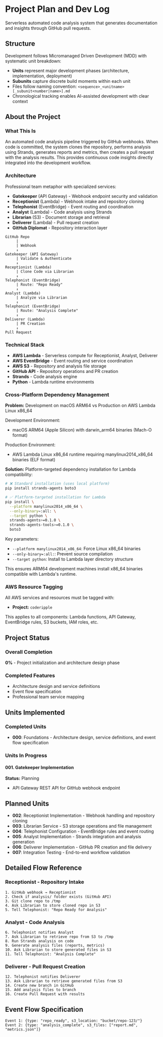 # Project Plan and Dev Log

Serverless automated code analysis system that generates documentation and insights through GitHub pull requests.

## Structure

Development follows Micromanaged Driven Development (MDD) with systematic unit breakdown:
- **Units** represent major development phases (architecture, implementation, deployment)
- **Subunits** capture discrete build moments within each unit
- Files follow naming convention: `<sequence>_<unitname>[_subunit<number|name>].md`
- Chronological tracking enables AI-assisted development with clear context

## About the Project

### What This Is
An automated code analysis pipeline triggered by GitHub webhooks. When code is committed, the system clones the repository, performs analysis using Strands, generates reports and metrics, then creates a pull request with the analysis results. This provides continuous code insights directly integrated into the development workflow.

### Architecture
Professional team metaphor with specialized services:
- **Gatekeeper** (API Gateway) - Webhook endpoint security and validation
- **Receptionist** (Lambda) - Webhook intake and repository cloning
- **Telephonist** (EventBridge) - Event routing and coordination
- **Analyst** (Lambda) - Code analysis using Strands
- **Librarian** (S3) - Document storage and retrieval
- **Deliverer** (Lambda) - Pull request creation
- **GitHub Diplomat** - Repository interaction layer

```
GitHub Repo
     |
     | Webhook
     ↓
Gatekeeper (API Gateway)
     | Validate & Authenticate
     ↓
Receptionist (Lambda)
     | Clone Code via Librarian
     ↓
Telephonist (EventBridge)
     | Route: "Repo Ready"
     ↓
Analyst (Lambda)
     | Analyze via Librarian
     ↓
Telephonist (EventBridge)
     | Route: "Analysis Complete"
     ↓
Deliverer (Lambda)
     | PR Creation
     ↓
Pull Request
```

### Technical Stack
- **AWS Lambda** - Serverless compute for Receptionist, Analyst, Deliverer
- **AWS EventBridge** - Event routing and service coordination
- **AWS S3** - Repository and analysis file storage
- **GitHub API** - Repository operations and PR creation
- **Strands** - Code analysis engine
- **Python** - Lambda runtime environments

### Cross-Platform Dependency Management

**Problem:** Development on macOS ARM64 vs Production on AWS Lambda Linux x86_64

Development Environment:
- macOS ARM64 (Apple Silicon) with darwin_arm64 binaries (Mach-O format)

Production Environment:
- AWS Lambda Linux x86_64 runtime requiring manylinux2014_x86_64 binaries (ELF format)

**Solution:** Platform-targeted dependency installation for Lambda compatibility:

```bash
# ❌ Standard installation (uses local platform)
pip install strands-agents boto3

# ✅ Platform-targeted installation for Lambda
pip install \
  --platform manylinux2014_x86_64 \
  --only-binary=:all: \
  --target python \
  strands-agents>=0.1.0 \
  strands-agents-tools>=0.1.0 \
  boto3
```

Key parameters:
- `--platform manylinux2014_x86_64`: Force Linux x86_64 binaries
- `--only-binary=:all:`: Prevent source compilation
- `--target python`: Install to Lambda layer directory structure

This ensures ARM64 development machines install x86_64 binaries compatible with Lambda's runtime.

### AWS Resource Tagging

All AWS services and resources must be tagged with:
- **Project:** `coderipple`

This applies to all components: Lambda functions, API Gateway, EventBridge rules, S3 buckets, IAM roles, etc.

## Project Status

### Overall Completion
**0%** - Project initialization and architecture design phase

### Completed Features
- Architecture design and service definitions
- Event flow specification
- Professional team service mapping

## Units Implemented

### Completed Units
* **000**: Foundations - Architecture design, service definitions, and event flow specification

### Units In Progress

#### 001. Gatekeeper Implementation
**Status:** Planning
- API Gateway REST API for GitHub webhook endpoint

## Planned Units

* **002**: Receptionist Implementation - Webhook handling and repository cloning
* **003**: Librarian Service - S3 storage operations and file management
* **004**: Telephonist Configuration - EventBridge rules and event routing
* **005**: Analyst Implementation - Strands integration and analysis generation
* **006**: Deliverer Implementation - GitHub PR creation and file delivery
* **007**: Integration Testing - End-to-end workflow validation

## Detailed Flow Reference

### Receptionist - Repository Intake
```
1. GitHub webhook → Receptionist
2. Check if analysis/ folder exists (GitHub API)
3. Git clone repo to /tmp
4. Ask Librarian to store cloned repo in S3
5. Tell Telephonist: "Repo Ready for Analysis"
```

### Analyst - Code Analysis
```
6. Telephonist notifies Analyst
7. Ask Librarian to retrieve repo from S3 to /tmp
8. Run Strands analysis on code
9. Generate analysis files (reports, metrics)
10. Ask Librarian to store generated files in S3
11. Tell Telephonist: "Analysis Complete"
```

### Deliverer - Pull Request Creation
```
12. Telephonist notifies Deliverer
13. Ask Librarian to retrieve generated files from S3
14. Create new branch in GitHub
15. Add analysis files to branch
16. Create Pull Request with results
```

## Event Flow Specification

```
Event 1: {type: "repo_ready", s3_location: "bucket/repo-123/"}
Event 2: {type: "analysis_complete", s3_files: ["report.md", "metrics.json"]}
```